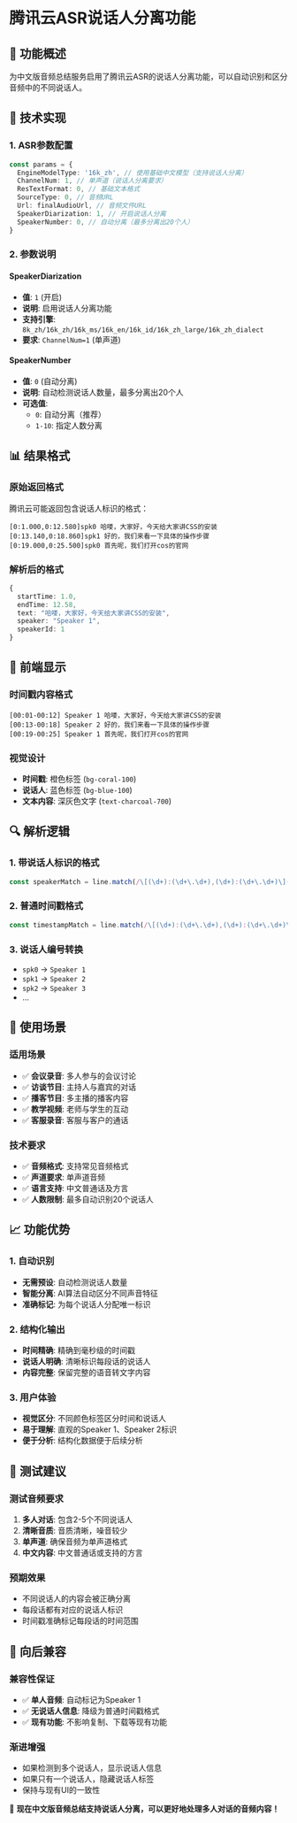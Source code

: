 # 腾讯云ASR说话人分离功能

## 🎯 功能概述

为中文版音频总结服务启用了腾讯云ASR的说话人分离功能，可以自动识别和区分音频中的不同说话人。

## 🔧 技术实现

### 1. ASR参数配置

```typescript
const params = {
  EngineModelType: '16k_zh', // 使用基础中文模型（支持说话人分离）
  ChannelNum: 1, // 单声道（说话人分离要求）
  ResTextFormat: 0, // 基础文本格式
  SourceType: 0, // 音频URL
  Url: finalAudioUrl, // 音频文件URL
  SpeakerDiarization: 1, // 开启说话人分离
  SpeakerNumber: 0, // 自动分离（最多分离出20个人）
}
```

### 2. 参数说明

#### **SpeakerDiarization**
- **值**: `1` (开启)
- **说明**: 启用说话人分离功能
- **支持引擎**: `8k_zh/16k_zh/16k_ms/16k_en/16k_id/16k_zh_large/16k_zh_dialect`
- **要求**: `ChannelNum=1` (单声道)

#### **SpeakerNumber**
- **值**: `0` (自动分离)
- **说明**: 自动检测说话人数量，最多分离出20个人
- **可选值**: 
  - `0`: 自动分离（推荐）
  - `1-10`: 指定人数分离

## 📊 结果格式

### 原始返回格式
腾讯云可能返回包含说话人标识的格式：
```
[0:1.000,0:12.580]spk0 哈喽，大家好，今天给大家讲CSS的安装
[0:13.140,0:18.860]spk1 好的，我们来看一下具体的操作步骤
[0:19.000,0:25.500]spk0 首先呢，我们打开cos的官网
```

### 解析后的格式
```typescript
{
  startTime: 1.0,
  endTime: 12.58,
  text: "哈喽，大家好，今天给大家讲CSS的安装",
  speaker: "Speaker 1",
  speakerId: 1
}
```

## 🎨 前端显示

### 时间戳内容格式
```
[00:01-00:12] Speaker 1 哈喽，大家好，今天给大家讲CSS的安装
[00:13-00:18] Speaker 2 好的，我们来看一下具体的操作步骤
[00:19-00:25] Speaker 1 首先呢，我们打开cos的官网
```

### 视觉设计
- **时间戳**: 橙色标签 (`bg-coral-100`)
- **说话人**: 蓝色标签 (`bg-blue-100`)
- **文本内容**: 深灰色文字 (`text-charcoal-700`)

## 🔍 解析逻辑

### 1. 带说话人标识的格式
```typescript
const speakerMatch = line.match(/\[(\d+):(\d+\.\d+),(\d+):(\d+\.\d+)\](?:spk(\d+))?\s*(.*)/)
```

### 2. 普通时间戳格式
```typescript
const timestampMatch = line.match(/\[(\d+):(\d+\.\d+),(\d+):(\d+\.\d+)\]\s*(.*)/)
```

### 3. 说话人编号转换
- `spk0` → `Speaker 1`
- `spk1` → `Speaker 2`
- `spk2` → `Speaker 3`
- ...

## 🎯 使用场景

### 适用场景
- ✅ **会议录音**: 多人参与的会议讨论
- ✅ **访谈节目**: 主持人与嘉宾的对话
- ✅ **播客节目**: 多主播的播客内容
- ✅ **教学视频**: 老师与学生的互动
- ✅ **客服录音**: 客服与客户的通话

### 技术要求
- ✅ **音频格式**: 支持常见音频格式
- ✅ **声道要求**: 单声道音频
- ✅ **语言支持**: 中文普通话及方言
- ✅ **人数限制**: 最多自动识别20个说话人

## 📈 功能优势

### 1. 自动识别
- **无需预设**: 自动检测说话人数量
- **智能分离**: AI算法自动区分不同声音特征
- **准确标记**: 为每个说话人分配唯一标识

### 2. 结构化输出
- **时间精确**: 精确到毫秒级的时间戳
- **说话人明确**: 清晰标识每段话的说话人
- **内容完整**: 保留完整的语音转文字内容

### 3. 用户体验
- **视觉区分**: 不同颜色标签区分时间和说话人
- **易于理解**: 直观的Speaker 1、Speaker 2标识
- **便于分析**: 结构化数据便于后续分析

## 🧪 测试建议

### 测试音频要求
1. **多人对话**: 包含2-5个不同说话人
2. **清晰音质**: 音质清晰，噪音较少
3. **单声道**: 确保音频为单声道格式
4. **中文内容**: 中文普通话或支持的方言

### 预期效果
- 不同说话人的内容会被正确分离
- 每段话都有对应的说话人标识
- 时间戳准确标记每段话的时间范围

## 🔄 向后兼容

### 兼容性保证
- ✅ **单人音频**: 自动标记为Speaker 1
- ✅ **无说话人信息**: 降级为普通时间戳格式
- ✅ **现有功能**: 不影响复制、下载等现有功能

### 渐进增强
- 如果检测到多个说话人，显示说话人信息
- 如果只有一个说话人，隐藏说话人标签
- 保持与现有UI的一致性

🎉 **现在中文版音频总结支持说话人分离，可以更好地处理多人对话的音频内容！**

